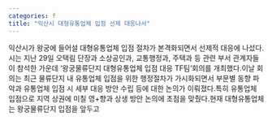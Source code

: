 ```yaml
---
categories: f
title: "익산시 대형유통업체 입점 선제 대응나서"
---
```

익산시가 왕궁에 들어설 대형유통업체 입점 절차가 본격화되면서 선제적 대응에 나섰다.시는 지난 29일 오택림 단장과 소상공인과, 교통행정과, 주택과 등 관련 부서 관계자들이 참석한 가운데 ‘왕궁물류단지 대형유통업체 입점 대응 TF팀’회의를 개최했다.이날 회의는 최근 물류단지 내 유통업체 입점을 위한 행정절차가 가시화되면서 부문별 동향 파악과 유통업체 입점 시 세부 대응 방안 수립 등에 대한 논의가 이뤄졌다.특히 유통업체 입점으로 지역 상권에 미칠 영+향과 상생 방안 논의에 초점을 맞췄다.현재 대형유통업체는 왕궁물류단지 입점을 앞두고
